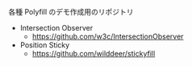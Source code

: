 各種 Polyfill のデモ作成用のリポジトリ

- Intersection Observer
  - https://github.com/w3c/IntersectionObserver
- Position Sticky
  - https://github.com/wilddeer/stickyfill
